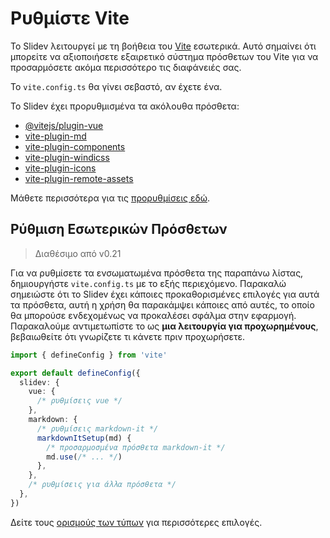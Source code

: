 # Ρυθμίστε Vite

<Environment type="node" />

Το Slidev λειτουργεί με τη βοήθεια του [Vite](http://vitejs.dev/) εσωτερικά. Αυτό σημαίνει ότι μπορείτε να αξιοποιήσετε εξαιρετικό σύστημα πρόσθετων του Vite για να προσαρμόσετε ακόμα περισσότερο τις διαφάνειές σας.

Το `vite.config.ts` θα γίνει σεβαστό, αν έχετε ένα.

Το Slidev έχει προρυθμισμένα τα ακόλουθα πρόσθετα:

- [@vitejs/plugin-vue](https://github.com/vitejs/vite/tree/main/packages/plugin-vue)
- [vite-plugin-md](https://github.com/antfu/vite-plugin-md)
- [vite-plugin-components](https://github.com/antfu/vite-plugin-components)
- [vite-plugin-windicss](https://github.com/windicss/vite-plugin-windicss)
- [vite-plugin-icons](https://github.com/antfu/vite-plugin-icons)
- [vite-plugin-remote-assets](https://github.com/antfu/vite-plugin-remote-assets)

Μάθετε περισσότερα για τις [προρυθμίσεις εδώ](https://github.com/slidevjs/slidev/blob/main/packages/slidev/node/plugins/preset.ts).

## Ρύθμιση Εσωτερικών Πρόσθετων

> Διαθέσιμο από v0.21

Για να ρυθμίσετε τα ενσωματωμένα πρόσθετα της παραπάνω λίστας, δημιουργήστε `vite.config.ts` με το εξής περιεχόμενο. Παρακαλώ σημειώστε ότι το Slidev έχει κάποιες προκαθορισμένες επιλογές για αυτά τα πρόσθετα, αυτή η χρήση θα παρακάμψει κάποιες από αυτές, το οποίο θα μπορούσε ενδεχομένως να προκαλέσει σφάλμα στην εφαρμογή. Παρακαλούμε αντιμετωπίστε το ως **μια λειτουργία για προχωρημένους**, βεβαιωθείτε ότι γνωρίζετε τι κάνετε πριν προχωρήσετε.

```ts
import { defineConfig } from 'vite'

export default defineConfig({
  slidev: {
    vue: {
      /* ρυθμίσεις vue */
    },
    markdown: {
      /* ρυθμίσεις markdown-it */
      markdownItSetup(md) {
        /* προσαρμοσμένα πρόσθετα markdown-it */
        md.use(/* ... */)
      },
    },
    /* ρυθμίσεις για άλλα πρόσθετα */
  },
})
```

Δείτε τους [ορισμούς των τύπων](https://github.com/slidevjs/slidev/blob/main/packages/slidev/node/options.ts#L50) για περισσότερες επιλογές.
